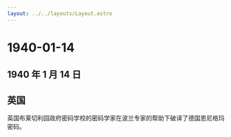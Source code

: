 ```yaml
---
layout: ../../layouts/Layout.astro
---
```


# 1940-01-14

## 1940 年 1 月 14 日

## 英国

英国布莱切利园政府密码学校的密码学家在波兰专家的帮助下破译了德国恩尼格玛密码。